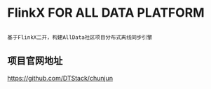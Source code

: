 # FlinkX FOR ALL DATA PLATFORM

```markdown

基于FlinkX二开，构建AllData社区项目分布式离线同步引擎

```

## 项目官网地址

https://github.com/DTStack/chunjun
